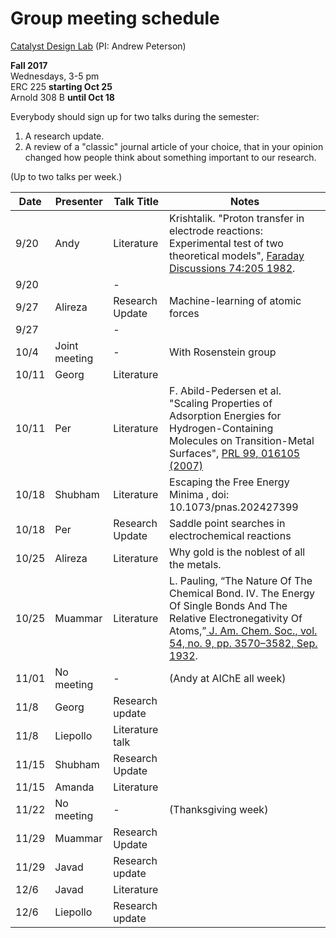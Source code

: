 # Group meeting schedule #
[Catalyst Design Lab](http://brown.edu/go/catalyst) (PI: Andrew Peterson)

**Fall 2017**  
Wednesdays, 3-5 pm  
ERC 225 **starting Oct 25**  
Arnold 308 B  **until Oct 18**

Everybody should sign up for two talks during the semester:

1. A research update.
2. A review of a "classic" journal article of your choice, that in your opinion changed how people think about something important to our research.

(Up to two talks per week.)


|   Date     |   Presenter   |   Talk Title                                              |   Notes   |
| ---------- | ------------- | --------------------------------------------------------- | --------- |
| 9/20  |   Andy     |   Literature           | Krishtalik. "Proton transfer in electrode reactions: Experimental test of two theoretical models", [Faraday Discussions 74:205 1982](http://doi.org/10.1039/DC9827400205). |
| 9/20  |        |   -            |  |
| 9/27  | Alireza|   Research Update     | Machine-learning of atomic forces  |
| 9/27  |        |   -            |  |
| 10/4  | Joint meeting       |   -            | With Rosenstein group |
| 10/11  |   Georg     |   Literature            |  |
| 10/11  |   Per     |     Literature            | F. Abild-Pedersen et al. "Scaling Properties of Adsorption Energies for Hydrogen-Containing Molecules on Transition-Metal Surfaces", [PRL 99, 016105 (2007)](http://link.aps.org/doi/10.1103/PhysRevLett.99.016105) |
| 10/18  |   Shubham       |  Literature          |  Escaping the Free Energy Minima , doi:  10.1073/pnas.202427399|
| 10/18  |   Per     |    Research Update   | Saddle point searches in electrochemical reactions |
| 10/25  | Alireza|   Literature | Why gold is the noblest of all the metals. |
| 10/25  | Muammar       |   Literature           | L. Pauling, “The Nature Of The Chemical Bond. IV. The Energy Of Single Bonds And The Relative Electronegativity Of Atoms,”[ J. Am. Chem. Soc., vol. 54, no. 9, pp. 3570–3582, Sep. 1932](http://pubs.acs.org/doi/abs/10.1021/ja01348a011). |
| 11/01  |  No meeting      | - |  (Andy at AIChE all week)  |
| 11/8  | Georg     |   Research update            |  |
| 11/8  | Liepollo |   Literature talk          |  |
| 11/15  | Shubham     |      Research Update      |   |
| 11/15  | Amanda    |   Literature            |  |
| 11/22  | No meeting    | - | (Thanksgiving week)  |
| 11/29  | Muammar  |   Research Update            |  |
| 11/29  | Javad |  Research update            |  |
| 12/6  | Javad     |   Literature  |  |
| 12/6  | Liepollo |  Research update  |  |